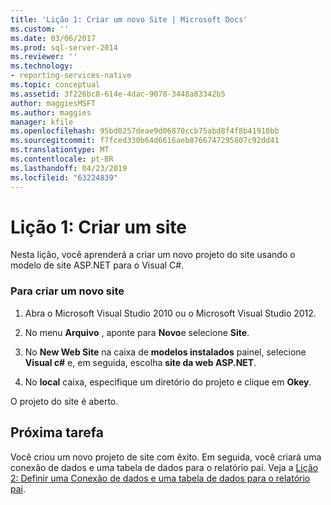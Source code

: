 ```yaml
---
title: 'Lição 1: Criar um novo Site | Microsoft Docs'
ms.custom: ''
ms.date: 03/06/2017
ms.prod: sql-server-2014
ms.reviewer: ''
ms.technology:
- reporting-services-native
ms.topic: conceptual
ms.assetid: 3f226bc8-614e-4dac-9078-3448a83342b5
author: maggiesMSFT
ms.author: maggies
manager: kfile
ms.openlocfilehash: 95bd0257deae9d06870ccb75abd8f4f8b41910bb
ms.sourcegitcommit: f7fced330b64d6616aeb8766747295807c92dd41
ms.translationtype: MT
ms.contentlocale: pt-BR
ms.lasthandoff: 04/23/2019
ms.locfileid: "63224839"
---
```

# <a name="lesson-1-create-a-new-web-site"></a>Lição 1: Criar um site
  Nesta lição, você aprenderá a criar um novo projeto do site usando o modelo de site ASP.NET para o Visual C#.  
  
### <a name="to-create-a-new-website"></a>Para criar um novo site  
  
1.  Abra o Microsoft Visual Studio 2010 ou o Microsoft Visual Studio 2012.  
  
2.  No menu **Arquivo** , aponte para **Novo**e selecione **Site**.  
  
3.  No **New Web Site** na caixa de **modelos instalados** painel, selecione **Visual c#** e, em seguida, escolha **site da web ASP.NET**.  
  
4.  No **local** caixa, especifique um diretório do projeto e clique em **Okey**.  
  
 O projeto do site é aberto.  
  
## <a name="next-task"></a>Próxima tarefa  
 Você criou um novo projeto de site com êxito. Em seguida, você criará uma conexão de dados e uma tabela de dados para o relatório pai. Veja a [Lição 2: Definir uma Conexão de dados e uma tabela de dados para o relatório pai](lesson-2-define-a-data-connection-and-data-table-for-parent-report.md).  
  
  
